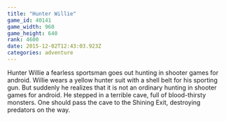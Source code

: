 ```yaml
---
title: "Hunter Willie"
game_id: 40141
game_width: 960
game_height: 640
rank: 4600
date: 2015-12-02T12:43:03.923Z
categories: adventure
---
```

Hunter Willie a fearless sportsman goes out hunting in shooter games for android. Willie wears a yellow hunter suit with a shell belt for his sporting gun. But suddenly he realizes that it is not an ordinary hunting in shooter games for android. He stepped in a terrible cave, full of blood-thirsty monsters. One should pass the cave to the Shining Exit, destroying predators on the way.